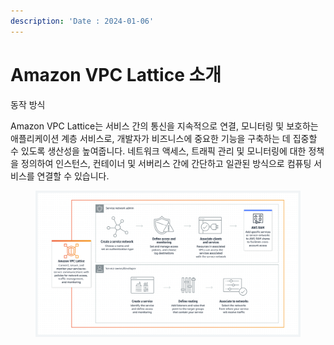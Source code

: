 ```yaml
---
description: 'Date : 2024-01-06'
---
```


# Amazon VPC Lattice 소개

동작 방식

Amazon VPC Lattice는 서비스 간의 통신을 지속적으로 연결, 모니터링 및 보호하는 애플리케이션 계층 서비스로, 개발자가 비즈니스에 중요한 기능을 구축하는 데 집중할 수 있도록 생산성을 높여줍니다. 네트워크 액세스, 트래픽 관리 및 모니터링에 대한 정책을 정의하여 인스턴스, 컨테이너 및 서버리스 간에 간단하고 일관된 방식으로 컴퓨팅 서비스를 연결할 수 있습니다.





<figure><img src=".gitbook/assets/image (18).png" alt=""><figcaption></figcaption></figure>
